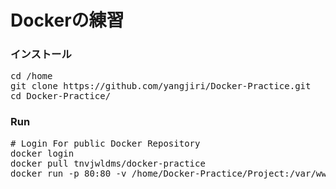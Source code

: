 # Dockerの練習
### インストール
<pre>
cd /home
git clone https://github.com/yangjiri/Docker-Practice.git
cd Docker-Practice/
</pre>
### Run
<pre>
# Login For public Docker Repository
docker login
docker pull tnvjwldms/docker-practice
docker run -p 80:80 -v /home/Docker-Practice/Project:/var/www/html tnvjwldms/docker-practice
</pre>
